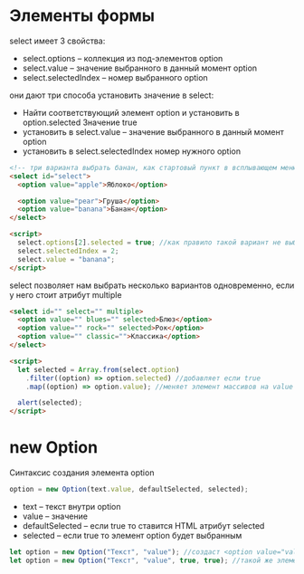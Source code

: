 # Элементы формы

select имеет 3 свойства:

- select.options – коллекция из под-элементов option
- select.value – значение выбранного в данный момент option
- select.selectedIndex – номер выбранного option

они дают три способа установить значение в select:

- Найти соответствующий элемент option и установить в option.selected Значение true
- установить в select.value – значение выбранного в данный момент option
- установить в select.selectedIndex номер нужного option

```html
<!-- три варианта выбрать банан, как стартовый пункт в всплывающем меню -->
<select id="select">
  <option value="apple">Яблоко</option>

  <option value="pear">Груша</option>
  <option value="banana">Банан</option>
</select>

<script>
  select.options[2].selected = true; //как правило такой вариант не выбирают
  select.selectedIndex = 2;
  select.value = "banana";
</script>
```

select позволяет нам выбрать несколько вариантов одновременно, если у него стоит атрибут multiple

```html
<select id="" select="" multiple>
  <option value="" blues="" selected>Блюз</option>
  <option value="" rock="" selected>Рок</option>
  <option value="" classic="">Классика</option>
</select>

<script>
  let selected = Array.from(select.option)
    .filter((option) => option.selected) //добавляет если true
    .map((option) => option.value); //меняет элемент массивов на value

  alert(selected);
</script>
```

# new Option

Синтаксис создания элемента option

```js
option = new Option(text.value, defaultSelected, selected);
```

- text – текст внутри option
- value – значение
- defaultSelected – если true то ставится HTML атрибут selected
- selected – если true то элемент option будет выбранным

```js
let option = new Option("Текст", "value"); //создаст <option value="value">Текст</option>
let option = new Option("Текст", "value", true, true); //такой же элемент только выбранный в списке
```
